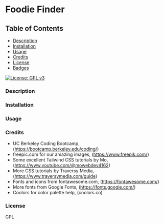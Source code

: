 # Foodie Finder

## Table of Contents
- [Description](#Description)
- [Installation](#Installation)
- [Usage](#Usage)
- [Credits](#Credits)
- [License](#License)
- [Badges](#Badges)


[![License: GPL v3](https://img.shields.io/badge/License-GPLv3-blue.svg)](https://www.gnu.org/licenses/gpl-3.0)

### Description


### Installation


### Usage


### Credits
- UC Berkeley Coding Bootcamp, (https://bootcamp.berkeley.edu/coding/)
- freepic.com for our amazing images, (https://www.freepik.com/)
- Some excellent Tailwind CSS tutorials by Mo, (https://www.youtube.com/@mowebdev4162)
- More CSS tutorials by Traversy Media, (https://www.traversymedia.com/guide)
- Fonts and icons from fontawesome.com, (https://fontawesome.com/)
- More fonts from Google Fonts, (https://fonts.google.com/)
- Coolors for color palette help, (coolors.co)

### License
GPL 